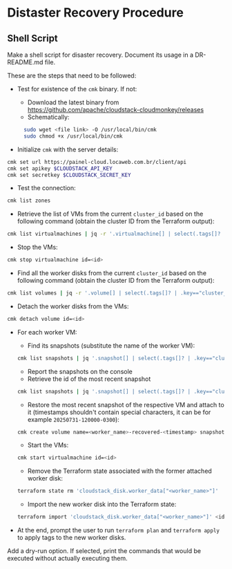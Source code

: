# Distaster Recovery Procedure

## Shell Script

Make a shell script for disaster recovery. Document its usage in a DR-README.md file.

These are the steps that need to be followed:

- Test for existence of the `cmk` binary. If not:
  - Download the latest binary from <https://github.com/apache/cloudstack-cloudmonkey/releases>
  - Schematically:
  
  ```bash
    sudo wget <file link> -O /usr/local/bin/cmk
    sudo chmod +x /usr/local/bin/cmk
  ```

- Initialize `cmk` with the server details:

```bash
cmk set url https://painel-cloud.locaweb.com.br/client/api
cmk set apikey $CLOUDSTACK_API_KEY
cmk set secretkey $CLOUDSTACK_SECRET_KEY
```

- Test the connection:

```bash
cmk list zones
```

- Retrieve the list of VMs from the current `cluster_id` based on the following command (obtain the cluster ID from the Terraform output):

```bash
cmk list virtualmachines | jq -r '.virtualmachine[] | select(.tags[]? | .key=="cluster_id" and .value=="cluster-1-z1msjfjd") | .id'
```

- Stop the VMs:

```bash
cmk stop virtualmachine id=<id>
```

- Find all the worker disks from the current `cluster_id` based on the following command (obtain the cluster ID from the Terraform output):

```bash
cmk list volumes | jq -r '.volume[] | select(.tags[]? | .key=="cluster_id" and .value=="cluster-1-z1msjfjd") | select(.tags[]? | .key=="role" and .value=="worker") | .id'
```

- Detach the worker disks from the VMs:

```bash
cmk detach volume id=<id>
```

- For each worker VM:
  - Find its snapshots (substitute the name of the worker VM):

  ```bash
  cmk list snapshots | jq '.snapshot[] | select(.tags[]? | .key=="cluster_id" and .value=="cluster-1-z1msjfjd") | select(.tags[]? | .key=="role" and .value=="worker") | select(.tags[]? | .key=="name" and .value=="mysql") | {id: .id, created: .created}' | jq -s 'sort_by(.created)'
  ```

  - Report the snapshots on the console
  - Retrieve the id of the most recent snapshot

  ```bash
  cmk list snapshots | jq '.snapshot[] | select(.tags[]? | .key=="cluster_id" and .value=="cluster-1-z1msjfjd") | select(.tags[]? | .key=="role" and .value=="worker") | select(.tags[]? | .key=="name" and .value=="mysql")' | jq -sr 'sort_by(.created) | last | .id'
  ```

  - Restore the most recent snapshot of the respective VM and attach to it (timestamps shouldn't contain special characters, it can be for example `20250731-120000-0300`):

  ```bash
  cmk create volume name=<worker_name>-recovered-<timestamp> snapshotid=<id of snapshot> virtualmachineid=<id of worker vm>
  ```

  - Start the VMs:

  ```bash
  cmk start virtualmachine id=<id>
  ```

  - Remove the Terraform state associated with the former attached worker disk:

  ```bash
  terraform state rm 'cloudstack_disk.worker_data["<worker_name>"]'
  ```

  - Import the new worker disk into the Terraform state:

  ```bash
  terraform import 'cloudstack_disk.worker_data["<worker_name>"]' <id of worker disk>
  ```

- At the end, prompt the user to run `terraform plan` and `terraform apply` to apply tags to the new worker disks.

Add a dry-run option. If selected, print the commands that would be executed without actually executing them.
